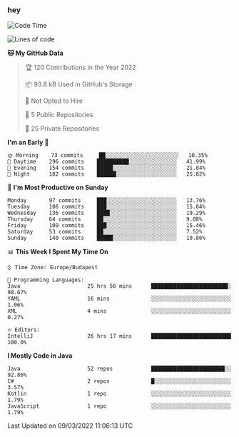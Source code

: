 ### hey

<!--START_SECTION:waka-->
![Code Time](http://img.shields.io/badge/Code%20Time-625%20hrs%2010%20mins-blue)

![Lines of code](https://img.shields.io/badge/From%20Hello%20World%20I%27ve%20Written-447%20Thousand%20lines%20of%20code-blue)

**🐱 My GitHub Data** 

> 🏆 120 Contributions in the Year 2022
 > 
> 📦 93.8 kB Used in GitHub's Storage 
 > 
> 🚫 Not Opted to Hire
 > 
> 📜 5 Public Repositories 
 > 
> 🔑 25 Private Repositories  
 > 
**I'm an Early 🐤** 

```text
🌞 Morning    73 commits     ██░░░░░░░░░░░░░░░░░░░░░░░   10.35% 
🌆 Daytime    296 commits    ██████████░░░░░░░░░░░░░░░   41.99% 
🌃 Evening    154 commits    █████░░░░░░░░░░░░░░░░░░░░   21.84% 
🌙 Night      182 commits    ██████░░░░░░░░░░░░░░░░░░░   25.82%

```
📅 **I'm Most Productive on Sunday** 

```text
Monday       97 commits     ███░░░░░░░░░░░░░░░░░░░░░░   13.76% 
Tuesday      106 commits    ███░░░░░░░░░░░░░░░░░░░░░░   15.04% 
Wednesday    136 commits    ████░░░░░░░░░░░░░░░░░░░░░   19.29% 
Thursday     64 commits     ██░░░░░░░░░░░░░░░░░░░░░░░   9.08% 
Friday       109 commits    ███░░░░░░░░░░░░░░░░░░░░░░   15.46% 
Saturday     53 commits     ██░░░░░░░░░░░░░░░░░░░░░░░   7.52% 
Sunday       140 commits    █████░░░░░░░░░░░░░░░░░░░░   19.86%

```


📊 **This Week I Spent My Time On** 

```text
⌚︎ Time Zone: Europe/Budapest

💬 Programming Languages: 
Java                     25 hrs 56 mins      ████████████████████████░   98.67% 
YAML                     16 mins             ░░░░░░░░░░░░░░░░░░░░░░░░░   1.06% 
XML                      4 mins              ░░░░░░░░░░░░░░░░░░░░░░░░░   0.27%

🔥 Editors: 
IntelliJ                 26 hrs 17 mins      █████████████████████████   100.0%

```

**I Mostly Code in Java** 

```text
Java                     52 repos            ███████████████████████░░   92.86% 
C#                       2 repos             █░░░░░░░░░░░░░░░░░░░░░░░░   3.57% 
Kotlin                   1 repo              ░░░░░░░░░░░░░░░░░░░░░░░░░   1.79% 
JavaScript               1 repo              ░░░░░░░░░░░░░░░░░░░░░░░░░   1.79%

```



 Last Updated on 09/03/2022 11:06:13 UTC
<!--END_SECTION:waka-->
